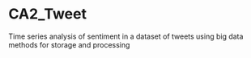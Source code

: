 # CA2_Tweet
Time series analysis of sentiment in a dataset of tweets using big data methods for storage and processing
